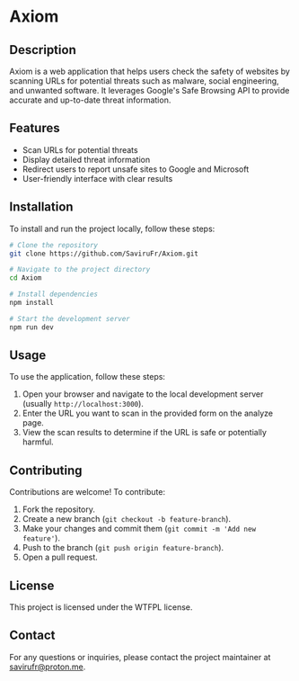 # Axiom

## Description
Axiom is a web application that helps users check the safety of websites by scanning URLs for potential threats such as malware, social engineering, and unwanted software. It leverages Google's Safe Browsing API to provide accurate and up-to-date threat information.

## Features
- Scan URLs for potential threats
- Display detailed threat information
- Redirect users to report unsafe sites to Google and Microsoft
- User-friendly interface with clear results

## Installation
To install and run the project locally, follow these steps:

```bash
# Clone the repository
git clone https://github.com/SaviruFr/Axiom.git

# Navigate to the project directory
cd Axiom

# Install dependencies
npm install

# Start the development server
npm run dev
```

## Usage
To use the application, follow these steps:

1. Open your browser and navigate to the local development server (usually `http://localhost:3000`).
2. Enter the URL you want to scan in the provided form on the analyze page.
3. View the scan results to determine if the URL is safe or potentially harmful.

## Contributing
Contributions are welcome! To contribute:

1. Fork the repository.
2. Create a new branch (`git checkout -b feature-branch`).
3. Make your changes and commit them (`git commit -m 'Add new feature'`).
4. Push to the branch (`git push origin feature-branch`).
5. Open a pull request.

## License
This project is licensed under the WTFPL license.

## Contact
For any questions or inquiries, please contact the project maintainer at savirufr@proton.me.
